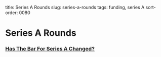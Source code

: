 title: Series A Rounds
slug: series-a-rounds
tags: funding, series A
sort-order: 0080

# Series A Rounds

### [Has The Bar For Series A Changed?](http://robgo.org/2014/06/16/has-the-bar-for-series-a-changed/)
